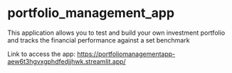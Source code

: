 # portfolio_management_app
This application allows you to test and build your own investment portfolio and tracks the financial performance against a set benchmark 

Link to access the app: https://portfoliomanagementapp-aew6t3hgvxgphdfedjjhwk.streamlit.app/
